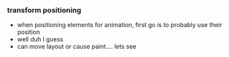 ### transform positioning

- when positioning elements for animation, first go is to probably use their position
- well duh I guess
- can move layout or cause paint.... lets see
